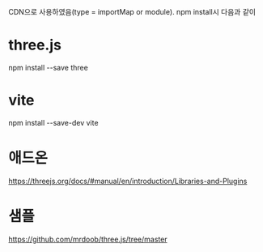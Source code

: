 CDN으로 사용하였음(type = importMap or module). npm install시 다음과 같이

# three.js
npm install --save three

# vite
npm install --save-dev vite



# 애드온
https://threejs.org/docs/#manual/en/introduction/Libraries-and-Plugins

# 샘플
https://github.com/mrdoob/three.js/tree/master
